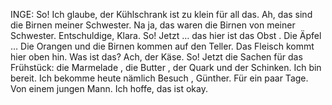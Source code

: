 INGE:
So! Ich glaube, der Kühlschrank ist zu klein für all das.
Ah, das sind die Birnen meiner Schwester. Na ja, das waren die Birnen von meiner Schwester. Entschuldige, Klara. So! Jetzt … das hier ist das Obst . Die Äpfel … Die Orangen und die Birnen kommen auf den Teller. Das Fleisch kommt hier oben hin.
Was ist das? Ach, der Käse. So! Jetzt die Sachen für das Frühstück: die Marmelade , die Butter , der Quark und der Schinken. Ich bin bereit.
Ich bekomme heute nämlich Besuch , Günther. Für ein paar Tage. Von einem jungen Mann. Ich hoffe, das ist okay.
